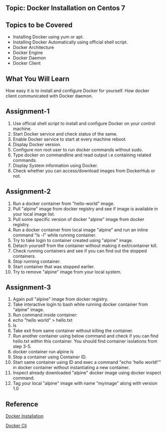 ## Topic: Docker Installation on Centos 7

Topics to be Covered
-------------------------
* Installing Docker using yum or apt.
* Installing Docker Automatically using official shell script.
* Docker Architecture
* Docker Engine
* Docker Daemon
* Docker Client

What You Will Learn
----------------------------
How easy it is to install and configure Docker for yourself.
How docker client communicated with Docker daemon.


Assignment-1
--------------------------
1. Use official shell script to install and configure Docker on your control machine.
2. Start Docker service and check status of the same.
3. Enable Docker service to start at every machine reboot.
4. Display Docker version.
5. Configure non root user to run docker commands without sudo.
6. Type docker on commandline and read output i.e containing related commands.
7. Display System information using Docker.
8. Check whether you can access/download images from DockerHub or not.

Assignment-2
--------------------------

1. Run a docker container from "hello-world" image.
2. Pull "alpine" image from docker registry and see if image is available in your local image list.
3. Pull some specific version of docker "alpine" image from docker registry.
4. Run a docker container from local image "alpine" and run an inline command "ls -l" while running container.
5. Try to take login to container created using "alpine" image.
6. Detach yourself from the container without making it exit/container kill.
7. Check running containers and see if you can find out the stopped containers.
8. Stop running container.
9. Start container that was stopped earlier.
10. Try to remove "alpine" image from your local system.

Assignment-3
--------------------------

1. Again pull "alpine" image from docker registry.
2. Take interactive login to bash while running docker container from "alpine" image.
3. Run command inside container:
4. echo "hello world" > hello.txt
5. ls
6. Take exit from same container without killing the container.
7. Run another container using below command and check if you can find hello.txt within this container. You should find container isolations from step 3-5.
8. docker container run alpine ls
9. Stop a container using Container ID.
10. Start same container using ID and exec a command "echo 'hello world!'" in docker container without instantiating a new container.
11. Inspect already downloaded "alpine" docker image using docker inspect command.
12. Tag your local "alpine" image with name "myimage" along with version 1.0


Reference
----------------
[Docker Installation](https://www.digitalocean.com/community/tutorials/how-to-install-and-use-docker-on-centos-7)

[Docker Cli](https://docs.docker.com/engine/reference/run/) 